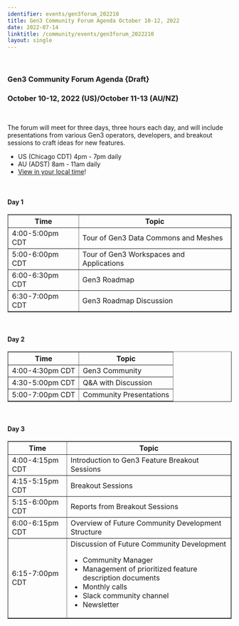 ```yaml
---
identifier: events/gen3forum_202210
title: Gen3 Community Forum Agenda October 10-12, 2022
date: 2022-07-14
linktitle: /community/events/gen3forum_2022210
layout: single
---
```




<br>

### Gen3 Community Forum Agenda {Draft}
### October 10-12, 2022 (US)/October 11-13 (AU/NZ)

<br>

The forum will meet for three days, three hours each day, and will include presentations from various Gen3 operators, developers, and breakout sessions to craft ideas for new features.
<ul>
  <li> US (Chicago CDT) 4pm - 7pm daily </li>
  <li> AU (ADST) 8am - 11am daily  </li>
  <li> <a href=https://www.timeanddate.com/worldclock/fixedtime.html?msg=Gen3+Community+Forum+%28virtual%29&iso=20221010T16&p1=64&ah=3>View in your local time</a>! </li>
</ul>

<br>

#### Day 1

<table border=1 cellspacing="0" width="700">
  <tr>
   <th> Time </th>
   <th> Topic </th>
  </tr>
  <tr>
   <td> 4:00-5:00pm CDT </td>
   <td> Tour of Gen3 Data Commons and Meshes </td>
  </tr>
  <tr>
   <td> 5:00-6:00pm CDT  </td> <td> Tour of Gen3 Workspaces and Applications </td>
  </tr>
  <tr>
   <td> 6:00-6:30pm CDT </td> <td> Gen3 Roadmap </td>
  </tr>
  <tr>
   <td>6:30-7:00pm CDT </td> <td> Gen3 Roadmap Discussion </td>
  </tr>
</table>

<br>

#### Day 2

<table border=1 cellspacing="0" width="700">
  <tr>
   <th> Time </th>
   <th> Topic </th>
  </tr>
  <tr>
   <td> 4:00-4:30pm CDT </td> <td> Gen3 Community </td>
  </tr>
  <tr>
   <td> 4:30-5:00pm CDT </td>  <td> Q&A with Discussion </td>
  </tr>
  <tr>
   <td> 5:00-7:00pm CDT </td> <td> Community Presentations </td>
  </tr>
</table>

<br>

#### Day 3

<table border=1 cellspacing="0" width="700">
  <tr>
   <th> Time </th>
   <th> Topic </th>
  </tr>
  <tr>
   <td> 4:00-4:15pm CDT </td> <td> Introduction to Gen3 Feature Breakout Sessions </td>
  </tr>
  <tr>
   <td> 4:15-5:15pm CDT </td> <td>  Breakout Sessions </td>
  </tr>
  <tr>
   <td> 5:15-6:00pm CDT </td> <td>  Reports from Breakout Sessions </td>
  </tr>
  <tr>
   <td> 6:00-6:15pm CDT </td> <td> Overview of Future Community Development Structure </td>
  </tr>
  <tr>
   <td> 6:15-7:00pm CDT </td>
   <td> Discussion of Future Community Development <ul> <li> Community Manager </li> <li> Management of prioritized feature description documents </li> <li> Monthly calls </li> <li> Slack community channel </li> <li> Newsletter </li> </ul> </td>
  </tr>
</table>
